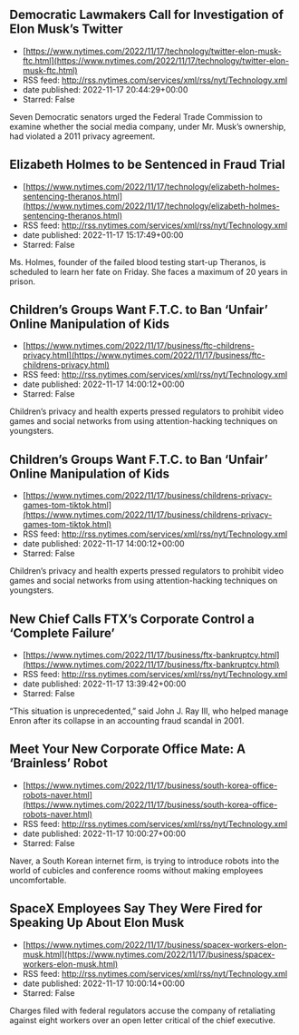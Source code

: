 ## Democratic Lawmakers Call for Investigation of Elon Musk’s Twitter
 - [https://www.nytimes.com/2022/11/17/technology/twitter-elon-musk-ftc.html](https://www.nytimes.com/2022/11/17/technology/twitter-elon-musk-ftc.html)
 - RSS feed: http://rss.nytimes.com/services/xml/rss/nyt/Technology.xml
 - date published: 2022-11-17 20:44:29+00:00
 - Starred: False

Seven Democratic senators urged the Federal Trade Commission to examine whether the social media company, under Mr. Musk’s ownership, had violated a 2011 privacy agreement.

## Elizabeth Holmes to be Sentenced in Fraud Trial
 - [https://www.nytimes.com/2022/11/17/technology/elizabeth-holmes-sentencing-theranos.html](https://www.nytimes.com/2022/11/17/technology/elizabeth-holmes-sentencing-theranos.html)
 - RSS feed: http://rss.nytimes.com/services/xml/rss/nyt/Technology.xml
 - date published: 2022-11-17 15:17:49+00:00
 - Starred: False

Ms. Holmes, founder of the failed blood testing start-up Theranos, is scheduled to learn her fate on Friday. She faces a maximum of 20 years in prison.

## Children’s Groups Want F.T.C. to Ban ‘Unfair’ Online Manipulation of Kids
 - [https://www.nytimes.com/2022/11/17/business/ftc-childrens-privacy.html](https://www.nytimes.com/2022/11/17/business/ftc-childrens-privacy.html)
 - RSS feed: http://rss.nytimes.com/services/xml/rss/nyt/Technology.xml
 - date published: 2022-11-17 14:00:12+00:00
 - Starred: False

Children’s privacy and health experts pressed regulators to prohibit video games and social networks from using attention-hacking techniques on youngsters.

## Children’s Groups Want F.T.C. to Ban ‘Unfair’ Online Manipulation of Kids
 - [https://www.nytimes.com/2022/11/17/business/childrens-privacy-games-tom-tiktok.html](https://www.nytimes.com/2022/11/17/business/childrens-privacy-games-tom-tiktok.html)
 - RSS feed: http://rss.nytimes.com/services/xml/rss/nyt/Technology.xml
 - date published: 2022-11-17 14:00:12+00:00
 - Starred: False

Children’s privacy and health experts pressed regulators to prohibit video games and social networks from using attention-hacking techniques on youngsters.

## New Chief Calls FTX’s Corporate Control a ‘Complete Failure’
 - [https://www.nytimes.com/2022/11/17/business/ftx-bankruptcy.html](https://www.nytimes.com/2022/11/17/business/ftx-bankruptcy.html)
 - RSS feed: http://rss.nytimes.com/services/xml/rss/nyt/Technology.xml
 - date published: 2022-11-17 13:39:42+00:00
 - Starred: False

“This situation is unprecedented,” said John J. Ray III, who helped manage Enron after its collapse in an accounting fraud scandal in 2001.

## Meet Your New Corporate Office Mate: A ‘Brainless’ Robot
 - [https://www.nytimes.com/2022/11/17/business/south-korea-office-robots-naver.html](https://www.nytimes.com/2022/11/17/business/south-korea-office-robots-naver.html)
 - RSS feed: http://rss.nytimes.com/services/xml/rss/nyt/Technology.xml
 - date published: 2022-11-17 10:00:27+00:00
 - Starred: False

Naver, a South Korean internet firm, is trying to introduce robots into the world of cubicles and conference rooms without making employees uncomfortable.

## SpaceX Employees Say They Were Fired for Speaking Up About Elon Musk
 - [https://www.nytimes.com/2022/11/17/business/spacex-workers-elon-musk.html](https://www.nytimes.com/2022/11/17/business/spacex-workers-elon-musk.html)
 - RSS feed: http://rss.nytimes.com/services/xml/rss/nyt/Technology.xml
 - date published: 2022-11-17 10:00:14+00:00
 - Starred: False

Charges filed with federal regulators accuse the company of retaliating against eight workers over an open letter critical of the chief executive.
